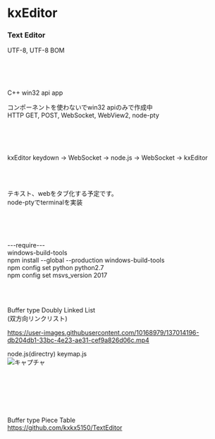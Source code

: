 # kxEditor
### Text Editor  

UTF-8, UTF-8 BOM

<br><br><br>

C++ win32 api app

コンポーネントを使わないでwin32 apiのみで作成中  
HTTP GET, POST, WebSocket, WebView2, node-pty

<br><br><br>

kxEditor keydown → WebSocket → node.js → WebSocket → kxEditor

<br><br>

テキスト、webをタブ化する予定です。   
node-ptyでterminalを実装  

<br><br><br>

---require---  
windows-build-tools  
npm install --global --production windows-build-tools  
npm config set python python2.7  
npm config set msvs_version 2017

<br><br>

Buffer type Doubly Linked List  
(双方向リンクリスト)

https://user-images.githubusercontent.com/10168979/137014196-db204db1-33bc-4e23-ae31-cef9a826d06c.mp4

node.js(directry) keymap.js  
![キャプチャ](https://user-images.githubusercontent.com/10168979/136787864-9a89943e-151f-4ab6-858c-61fc96eed4f5.PNG)


<br><br><br><br><br>

Buffer type Piece Table  
https://github.com/kxkx5150/TextEditor
